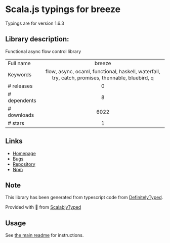
# Scala.js typings for breeze

Typings are for version 1.6.3

## Library description:
Functional async flow control library

|                    |                 |
| ------------------ | :-------------: |
| Full name          | breeze |
| Keywords           | flow, async, ocaml, functional, haskell, waterfall, try, catch, promises, thennable, bluebird, q |
| # releases         | 0 |
| # dependents       | 8 |
| # downloads        | 6022 |
| # stars            | 1 |

## Links
- [Homepage](https://github.com/Nijikokun/breeze#readme)
- [Bugs](https://github.com/Nijikokun/breeze/issues)
- [Repository](https://github.com/Nijikokun/breeze)
- [Npm](https://www.npmjs.com/package/breeze)
    


## Note
This library has been generated from typescript code from [DefinitelyTyped](https://definitelytyped.org).

Provided with :purple_heart: from [ScalablyTyped](https://github.com/oyvindberg/ScalablyTyped)

## Usage
See [the main readme](../../readme.md) for instructions.


